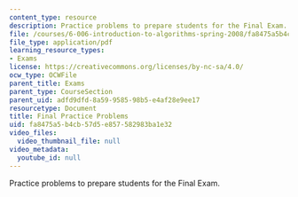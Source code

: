 ```yaml
---
content_type: resource
description: Practice problems to prepare students for the Final Exam.
file: /courses/6-006-introduction-to-algorithms-spring-2008/fa8475a5b4cb57d5e857582983ba1e32_final.pdf
file_type: application/pdf
learning_resource_types:
- Exams
license: https://creativecommons.org/licenses/by-nc-sa/4.0/
ocw_type: OCWFile
parent_title: Exams
parent_type: CourseSection
parent_uid: adfd9dfd-8a59-9585-98b5-e4af28e9ee17
resourcetype: Document
title: Final Practice Problems
uid: fa8475a5-b4cb-57d5-e857-582983ba1e32
video_files:
  video_thumbnail_file: null
video_metadata:
  youtube_id: null
---
```

Practice problems to prepare students for the Final Exam.
